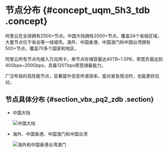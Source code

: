 # 节点分布 {#concept_uqm_5h3_tdb .concept}

阿里云在全球拥有2500+节点。中国大陆拥有2000+节点，覆盖34个省级区域，大量节点位于省会等一线城市。海外、中国香港、中国澳门和中国台湾拥有500+节点，覆盖70多个国家和地区。

阿里云所有节点均接入万兆网卡，单节点存储容量达40TB~1.5PB，带宽负载达到40Gbps~200Gbps，具备120Tbps带宽储备能力。

广泛布局的高性能节点，显著提升信息传递效率。面对紧急情况时，也能更好应对。

## 节点具体分布 {#section_vbx_pq2_zdb .section}

-   中国大陆

    ![中国大陆](http://static-aliyun-doc.oss-cn-hangzhou.aliyuncs.com/assets/img/5099/156704852332399_zh-CN.png)

-   海外、中国香港、中国澳门和中国台湾

    ![海外和中国香港台湾澳门](http://static-aliyun-doc.oss-cn-hangzhou.aliyuncs.com/assets/img/5099/156704852432402_zh-CN.png)


